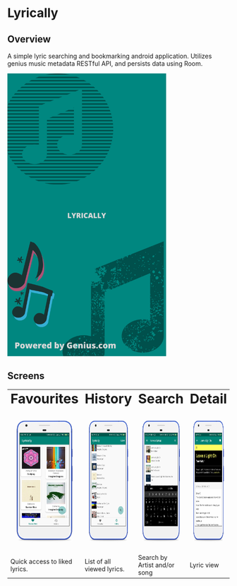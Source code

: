 # Lyrically

## Overview
A simple lyric searching and bookmarking android application. Utilizes genius music metadata RESTful API, and persists data using Room.

<img src=https://github.com/dims26/Lyrically/blob/master/app/src/main/res/drawable/splash_screen.png width="360" height="640" />

## Screens
<table border="0">
 <tr>
    <td><b style="font-size:30px">Favourites</b></td>
    <td><b style="font-size:30px">History</b></td>
    <td><b style="font-size:30px">Search</b></td>
    <td><b style="font-size:30px">Detail</b></td>
 </tr>
 <tr>
    <td>
     <img src=https://github.com/dims26/Lyrically/blob/master/screens/Pixel%20overlay%20Favourites%20screen.png width="180" height="320" />
   </td>
   <td>
    <img src=https://github.com/dims26/Lyrically/blob/master/screens/Pixel%20overlay%20History%20screen.png width="180" height="320" />
  </td>
   <td>
    <img src=https://github.com/dims26/Lyrically/blob/master/screens/Pixel%20overlay%20Search%20screen.png width="180" height="320" />
  </td>
   <td>
    <img src=https://github.com/dims26/Lyrically/blob/master/screens/Pixel%20overlay%20Detail%20screen.png width="180" height="320" />
  </td>
 </tr>
 <tr>
  <td>Quick access to liked lyrics.</td>
  <td>List of all viewed lyrics.</td>
  <td>Search by Artist and/or song</td>
  <td>Lyric view</td>
 </tr>
</table>
